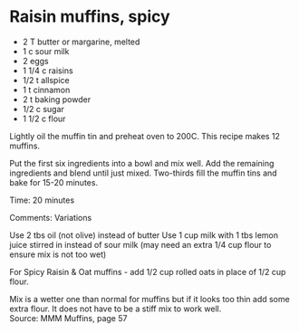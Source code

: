 # Raisin muffins, spicy

* 2 T butter or margarine, melted 
* 1 c sour milk 
* 2 eggs
* 1 1/4 c raisins
* 1/2 t allspice
* 1 t cinnamon
* 2 t baking powder
* 1/2 c sugar
* 1 1/2 c flour

Lightly oil the muffin tin and preheat oven to 200C.  This recipe makes 12 muffins.

Put the first six ingredients into a bowl and mix well.  Add the remaining ingredients and blend until just mixed.  Two-thirds fill the muffin tins and bake for 15-20 minutes.

Time: 20 minutes  

Comments: Variations

Use 2 tbs oil (not olive) instead of butter
Use 1 cup milk with 1 tbs lemon juice stirred in  instead of sour milk (may need an extra 1/4 cup flour to ensure mix is not too wet)

For Spicy Raisin & Oat muffins - add 1/2 cup rolled oats in place of 1/2 cup flour.

Mix is a wetter one than normal for muffins but if it looks too thin add some extra flour.  It does not have to be a stiff mix to work well.  
Source: MMM Muffins, page 57

